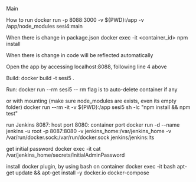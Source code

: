 Main

How to run
docker run -p 8088:3000 -v ${PWD}:/app -v /app/node_modules sesi4:main  

When there is change in package.json 
docker exec -it <container_id> npm install

When there is change in code 
will be reflected automatically

Open the app by accessing localhost:8088, following line 4 above


Build:
docker build -t sesi5 .

Run:
docker run --rm sesi5
-- rm flag is to auto-delete container if any

or with mounting (make sure node_modules are exists, even its empty folder)
docker run --rm -it -v ${PWD}:/app  sesi5 sh -lc "npm install && npm test"


run Jenkins
8087: host port
8080: container port
docker run -d --name jenkins -u root -p 8087:8080 -v jenkins_home:/var/jenkins_home -v /var/run/docker.sock:/var/run/docker.sock jenkins/jenkins:lts

get initial password
docker exec -it <container-id> cat /var/jenkins_home/secrets/initialAdminPassword

install docker plugin, by using bash on container
docker exec -it <id> bash
apt-get update && apt-get install -y docker.io docker-compose